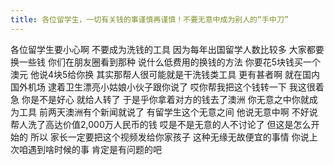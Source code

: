 ```yaml
---
title: 各位留学生，一切有关钱的事谨慎再谨慎！不要无意中成为别人的“手中刀”
---
```

各位留学生要小心啊
不要成为洗钱的工具
因为每年出国留学人数比较多
大家都要换一些钱
你们在朋友圈看到那种
说什么低费用的换钱的方法
你要花5块钱买一个澳元
他说4块5给你换
其实那帮人很可能就是干洗钱类工具
更有甚者啊
就在国内国外机场
逮着卫生漂亮小姑娘小伙子跟你说了
哎你帮我把这个钱转一下
我这很着急
你是不是好心
就给人转了
于是乎你拿着对方的钱去了澳洲
你无意之中你就成为工具
前两天澳洲有个新闻就说了
有留学生这个无意之间
他说无意中啊
不好说
帮人洗了高达价值2,000万人民币的钱
哎是不是无意的人不讨论了
但这是怎么开始的
所以
家长一定要把这个视频发给你家孩子
这种无缘无故便宜的事情
你说上次咱遇到啥时候的事
肯定是有问题的吧
